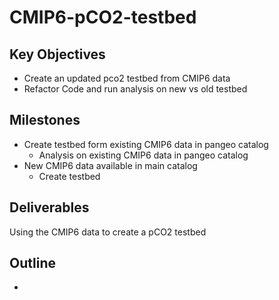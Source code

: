 # CMIP6-pCO2-testbed

## Key Objectives
- Create an updated pco2 testbed from CMIP6 data
- Refactor Code and run analysis on new vs old testbed

## Milestones

- Create testbed form existing CMIP6 data in pangeo catalog
  - Analysis on existing CMIP6 data in pangeo catalog
- New CMIP6 data available in main catalog
  - Create testbed

## Deliverables

Using the CMIP6 data to create a pCO2 testbed

## Outline

- 
